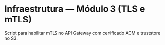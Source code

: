 # Infraestrutura — Módulo 3 (TLS e mTLS)

Script para habilitar mTLS no API Gateway com certificado ACM e truststore no S3.
